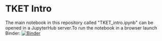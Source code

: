 # TKET Intro

The main notebook in this repository called "TKET_intro.ipynb" can be opened in a JupyterHub server.To run the notebook in a browser launch Binder:
[![Binder](https://mybinder.org/badge_logo.svg)](https://mybinder.org/v2/gh/spendierk/TKET_intro_for_qiskit_users/main?urlpath=https%3A%2F%2Fgithub.com%2Fspendierk%2FTKET_intro_for_qiskit_users%2Fblob%2Fmain%2FTKET_intro.ipynb)
